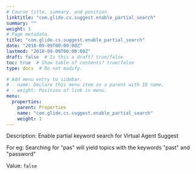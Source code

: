 ```yaml
---
# Course title, summary, and position.
linktitle: "com.glide.cs.suggest.enable_partial_search"
summary: ""
weight: 1
# Page metadata.
title: "com.glide.cs.suggest.enable_partial_search"
date: "2018-09-09T00:00:00Z"
lastmod: "2018-09-09T00:00:00Z"
draft: false  # Is this a draft? true/false
toc: true  # Show table of contents? true/false
type: docs  # Do not modify.

# Add menu entry to sidebar.
# - name: Declare this menu item as a parent with ID name.
# - weight: Position of link in menu.
menu:
  properties:
    parent: Properties
    name: "com.glide.cs.suggest.enable_partial_search"
    weight: 1
---
```


Description: Enable partial keyword search for Virtual Agent Suggest

For eg: Searching for "pas" will yield topics with the keywords "past" and "password"


Value: `false`